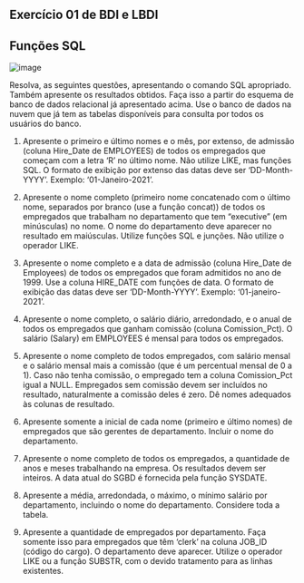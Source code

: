 ## Exercício 01 de BDI e LBDI
## Funções SQL

![image](https://github.com/user-attachments/assets/d32cad61-cd1c-4f5c-a4cb-3b1fc9230d1d)


Resolva, as seguintes questões, apresentando o comando SQL apropriado. Também apresente os resultados obtidos. Faça isso a partir do esquema de banco de dados relacional já apresentado acima. Use o banco de dados na nuvem que já tem as tabelas disponíveis para consulta por todos os usuários do banco.

1) Apresente o primeiro e último nomes e o mês, por extenso, de admissão (coluna Hire_Date de EMPLOYEES) de todos os empregados que começam com a letra ‘R’ no último nome. Não utilize LIKE, mas funções SQL. O formato de exibição por extenso das datas deve ser ‘DD-Month-YYYY’. Exemplo: ‘01-Janeiro-2021’.

2) Apresente o nome completo (primeiro nome concatenado com o último nome, separados por branco (use a função concat)) de todos os empregados que trabalham no departamento que tem “executive” (em minúsculas) no nome. O nome do departamento deve aparecer no resultado em maiúsculas. Utilize funções SQL e junções. Não utilize o operador LIKE.

3) Apresente o nome completo e a data de admissão (coluna Hire_Date de Employees) de todos os empregados que foram admitidos no ano de 1999. Use a coluna HIRE_DATE com funções de data. O formato de exibição das datas deve ser ‘DD-Month-YYYY’. Exemplo: ‘01-janeiro-2021’.

4) Apresente o nome completo, o salário diário, arredondado, e o anual de todos os empregados que ganham comissão (coluna Comission_Pct). O salário (Salary) em EMPLOYEES é mensal para todos os empregados.

5) Apresente o nome completo de todos empregados, com salário mensal e o salário mensal mais a comissão (que é um percentual mensal de 0 a 1). Caso não tenha comissão, o empregado tem a coluna Comission_Pct igual a NULL. Empregados sem comissão devem ser incluídos no resultado, naturalmente a comissão deles é zero. Dê nomes adequados às colunas de resultado.

6) Apresente somente a inicial de cada nome (primeiro e último nomes) de empregados que são gerentes de departamento. Incluir o nome do departamento.

7) Apresente o nome completo de todos os empregados, a quantidade de anos e meses trabalhando na empresa. Os resultados devem ser inteiros. A data atual do SGBD é fornecida pela função SYSDATE.

8) Apresente a média, arredondada, o máximo, o mínimo salário por departamento, incluindo o nome do departamento. Considere toda a tabela.

9) Apresente a quantidade de empregados por departamento. Faça somente isso para empregados que têm ‘clerk’ na coluna JOB_ID (código do cargo). O departamento deve aparecer. Utilize o operador LIKE ou a função SUBSTR, com o devido tratamento para as linhas existentes.
